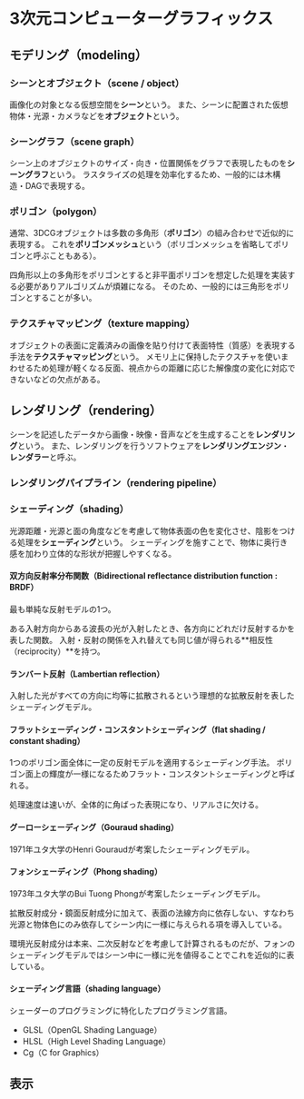 # 3次元コンピューターグラフィックス

## モデリング（modeling）

### シーンとオブジェクト（scene / object）

画像化の対象となる仮想空間を**シーン**という。
また、シーンに配置された仮想物体・光源・カメラなどを**オブジェクト**という。

### シーングラフ（scene graph）

シーン上のオブジェクトのサイズ・向き・位置関係をグラフで表現したものを**シーングラフ**という。
ラスタライズの処理を効率化するため、一般的には木構造・DAGで表現する。

### ポリゴン（polygon）

通常、3DCGオブジェクトは多数の多角形（**ポリゴン**）の組み合わせで近似的に表現する。
これを**ポリゴンメッシュ**という（ポリゴンメッシュを省略してポリゴンと呼ぶこともある）。

四角形以上の多角形をポリゴンとすると非平面ポリゴンを想定した処理を実装する必要がありアルゴリズムが煩雑になる。
そのため、一般的には三角形をポリゴンとすることが多い。

### テクスチャマッピング（texture mapping）

オブジェクトの表面に定義済みの画像を貼り付けて表面特性（質感）を表現する手法を**テクスチャマッピング**という。
メモリ上に保持したテクスチャを使いまわせるため処理が軽くなる反面、視点からの距離に応じた解像度の変化に対応できないなどの欠点がある。

## レンダリング（rendering）

シーンを記述したデータから画像・映像・音声などを生成することを**レンダリング**という。
また、レンダリングを行うソフトウェアを**レンダリングエンジン**・**レンダラー**と呼ぶ。

### レンダリングパイプライン（rendering pipeline）



### シェーディング（shading）

光源距離・光源と面の角度などを考慮して物体表面の色を変化させ、陰影をつける処理を**シェーディング**という。
シェーディングを施すことで、物体に奥行き感を加わり立体的な形状が把握しやすくなる。

#### 双方向反射率分布関数（Bidirectional reflectance distribution function : BRDF）

最も単純な反射モデルの1つ。

ある入射方向からある波長の光が入射したとき、各方向にどれだけ反射するかを表した関数。
入射・反射の関係を入れ替えても同じ値が得られる**相反性（reciprocity）**を持つ。

#### ランバート反射（Lambertian reflection）

入射した光がすべての方向に均等に拡散されるという理想的な拡散反射を表したシェーディングモデル。

#### フラットシェーディング・コンスタントシェーディング（flat shading / constant shading）

1つのポリゴン面全体に一定の反射モデルを適用するシェーディング手法。
ポリゴン面上の輝度が一様になるためフラット・コンスタントシェーディングと呼ばれる。

処理速度は速いが、全体的に角ばった表現になり、リアルさに欠ける。

#### グーローシェーディング（Gouraud shading）

1971年ユタ大学のHenri Gouraudが考案したシェーディングモデル。

#### フォンシェーディング（Phong shading）

1973年ユタ大学のBui Tuong Phongが考案したシェーディングモデル。

拡散反射成分・鏡面反射成分に加えて、表面の法線方向に依存しない、すなわち光源と物体色にのみ依存してシーン内に一様に与えられる項を導入している。

環境光反射成分は本来、二次反射などを考慮して計算されるものだが、フォンのシェーディングモデルではシーン中に一様に光を値得ることでこれを近似的に表している。

#### シェーディング言語（shading language）

シェーダーのプログラミングに特化したプログラミング言語。

* GLSL（OpenGL Shading Language）
* HLSL（High Level Shading Language）
* Cg（C for Graphics）

## 表示
